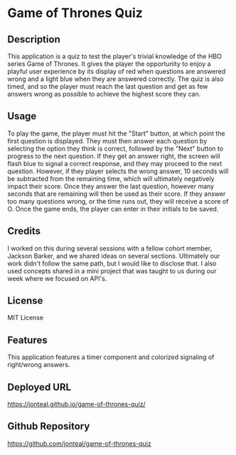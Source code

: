 # Game of Thrones Quiz
## Description

This application is a quiz to test the player's trivial knowledge of the HBO series
Game of Thrones. It gives the player the opportunity to enjoy a playful user experience 
by its display of red when questions are answered wrong and a light blue when they are 
answered correctly. The quiz is also timed, and so the player must reach the last question 
and get as few answers wrong as possible to achieve the highest score they can.


## Usage

To play the game, the player must hit the "Start" button, at which point the first question
is displayed. They must then answer each question by selecting the option they think is correct,
followed by the "Next" button to progress to the next question. If they get an answer right, 
the screen will flash blue to signal a correct response, and they may proceed to the next question. However, if they player selects the wrong answer, 10 seconds will be subtracted from 
the remaining time, which will ultimately negatively impact their score. Once they answer the last
question, however many seconds that are remaining will then be used as their score. If they answer too many questions wrong, or the time runs out, they will receive a score of O. Once the game ends, the player can enter in their initials to be saved.


## Credits
I worked on this during several sessions with a fellow cohort member, Jackson Barker, and we shared ideas on several sections. Ultimately our work didn't follow the same path, but I would like to disclose that. I also used concepts shared in a mini project that was taught to us during our week where we focused on API's. 

## License
MIT License

## Features
This application features a timer component and colorized signaling of right/wrong answers. 

## Deployed URL
https://jonteal.github.io/game-of-thrones-quiz/

## Github Repository
https://github.com/jonteal/game-of-thrones-quiz
